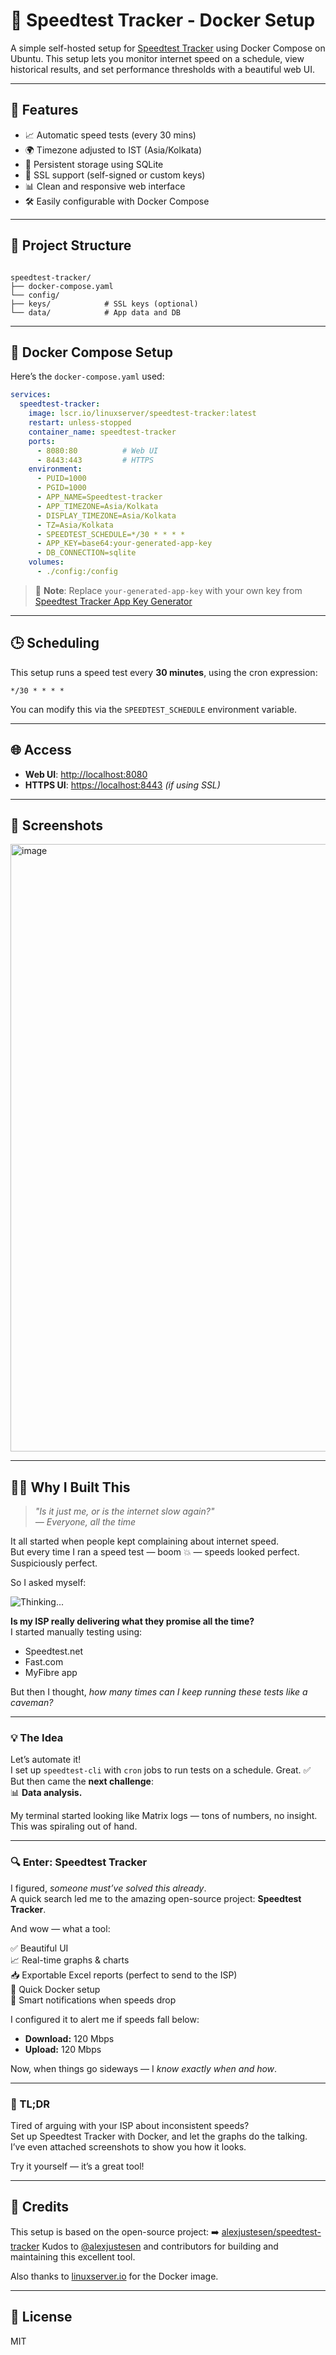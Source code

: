 
# 📡 Speedtest Tracker - Docker Setup

A simple self-hosted setup for [Speedtest Tracker](https://github.com/alexjustesen/speedtest-tracker) using Docker Compose on Ubuntu. This setup lets you monitor internet speed on a schedule, view historical results, and set performance thresholds with a beautiful web UI.

---

## 🔧 Features

- 📈 Automatic speed tests (every 30 mins)
- 🌍 Timezone adjusted to IST (Asia/Kolkata)
- 💾 Persistent storage using SQLite
- 🔐 SSL support (self-signed or custom keys)
- 📊 Clean and responsive web interface
- 🛠️ Easily configurable with Docker Compose

---

## 📁 Project Structure

```

speedtest-tracker/
├── docker-compose.yaml
└── config/
├── keys/            # SSL keys (optional)
└── data/            # App data and DB

````

---

## 🐳 Docker Compose Setup

Here’s the `docker-compose.yaml` used:

```yaml
services:
  speedtest-tracker:
    image: lscr.io/linuxserver/speedtest-tracker:latest
    restart: unless-stopped
    container_name: speedtest-tracker
    ports:
      - 8080:80          # Web UI
      - 8443:443         # HTTPS
    environment:
      - PUID=1000
      - PGID=1000
      - APP_NAME=Speedtest-tracker
      - APP_TIMEZONE=Asia/Kolkata
      - DISPLAY_TIMEZONE=Asia/Kolkata
      - TZ=Asia/Kolkata
      - SPEEDTEST_SCHEDULE=*/30 * * * *
      - APP_KEY=base64:your-generated-app-key
      - DB_CONNECTION=sqlite
    volumes:
      - ./config:/config
````

> 📌 **Note**: Replace `your-generated-app-key` with your own key from [Speedtest Tracker App Key Generator](https://speedtest-tracker.dev/)

---

## 🕒 Scheduling

This setup runs a speed test every **30 minutes**, using the cron expression:

```
*/30 * * * *
```

You can modify this via the `SPEEDTEST_SCHEDULE` environment variable.

---

## 🌐 Access

* **Web UI**: [http://localhost:8080](http://localhost:8080)
* **HTTPS UI**: [https://localhost:8443](https://localhost:8443) *(if using SSL)*

---

## 📸 Screenshots

<img width="1912" height="972" alt="image" src="https://github.com/user-attachments/assets/43647b4d-6659-4fc4-b605-31b10ae5ddbb" />

---

## 🙋‍♂️ Why I Built This

> *"Is it just me, or is the internet slow again?"*  
> *— Everyone, all the time*

It all started when people kept complaining about internet speed.  
But every time I ran a speed test — boom 💥 — speeds looked perfect. Suspiciously perfect.

So I asked myself:

![Thinking...](<img width="500" height="375" alt="image" src="https://github.com/user-attachments/assets/53a87f07-08ef-43a9-8dd0-392a6444bffb" />)

**Is my ISP really delivering what they promise all the time?**  
I started manually testing using:
- Speedtest.net  
- Fast.com  
- MyFibre app  

But then I thought, *how many times can I keep running these tests like a caveman?*

---

### 💡 The Idea

Let’s automate it!  
I set up `speedtest-cli` with `cron` jobs to run tests on a schedule. Great. ✅  
But then came the **next challenge**:  
📊 **Data analysis.**

My terminal started looking like Matrix logs — tons of numbers, no insight.  
This was spiraling out of hand.

---

### 🔍 Enter: **Speedtest Tracker**

I figured, *someone must’ve solved this already*.  
A quick search led me to the amazing open-source project: **Speedtest Tracker**.

And wow — what a tool:

✅ Beautiful UI  
📈 Real-time graphs & charts  
📥 Exportable Excel reports (perfect to send to the ISP)  
🚀 Quick Docker setup  
🔔 Smart notifications when speeds drop

I configured it to alert me if speeds fall below:
- **Download:** 120 Mbps  
- **Upload:** 120 Mbps  

Now, when things go sideways — I *know exactly when and how*.

---

### 🚀 TL;DR

Tired of arguing with your ISP about inconsistent speeds?  
Set up Speedtest Tracker with Docker, and let the graphs do the talking.  
I’ve even attached screenshots to show you how it looks.

Try it yourself — it’s a great tool!

---

## 🙏 Credits

This setup is based on the open-source project:
➡️ [alexjustesen/speedtest-tracker](https://github.com/alexjustesen/speedtest-tracker)
Kudos to [@alexjustesen](https://github.com/alexjustesen) and contributors for building and maintaining this excellent tool.

Also thanks to [linuxserver.io](https://www.linuxserver.io/) for the Docker image.

---

## 📜 License

MIT
